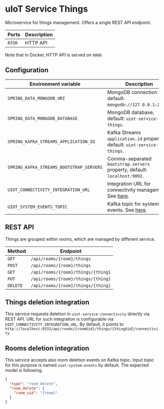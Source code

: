 # uIoT Service Things

Microservice for things management. Offers a single REST API endpoint.

| Ports  | Description |
| ------ | ----------- |
| `8336` | HTTP API    |

Note that in Docker, HTTP API is served on `8080`.

## Configuration

| Environment variable                     | Description                                                                            |
| ---------------------------------------- | -------------------------------------------------------------------------------------- |
| `SPRING_DATA_MONGODB_URI`                | MongoDB connection URI, default: `mongodb://127.0.0.1:27017`.                          |
| `SPRING_DATA_MONGODB_DATABASE`           | MongoDB database, default: `uiot-service-things`.                                      |
| `SPRING_KAFKA_STREAMS_APPLICATION_ID`    | Kafka Streams `application.id` property, default: `uiot-service-things`.               |
| `SPRING_KAFKA_STREAMS_BOOTSTRAP_SERVERS` | Comma-separated `bootstrap.servers` property, default: `localhost:9092`.               |
| `UIOT_CONNECTIVITY_INTEGRATION_URL`      | Integration URL for connectivity management. See [here](#things-deletion-integration). |
| `UIOT_SYSTEM_EVENTS_TOPIC`               | Kafka topic for system events. See [here](#rooms-deletion-integration).                |

## REST API

Things are grouped within rooms, which are managed by different service.

| Method   | Endpoint                           |
| -------- | ---------------------------------- |
| `GET`    | `/api/rooms/{room}/things`         |
| `POST`   | `/api/rooms/{room}/things`         |
| `GET`    | `/api/rooms/{room}/things/{thing}` |
| `PUT`    | `/api/rooms/{room}/things/{thing}` |
| `DELETE` | `/api/rooms/{room}/things/{thing}` |

## Things deletion integration

This service requests deletion in `uiot-service-connectivity` directly via REST API. URL for such
integration is configurable via `UIOT_CONNECTIVITY_INTEGRATION_URL`. By default, it points
to `http://localhost:8333/api/rooms/{roomUid}/things/{thingUid}/connectivity`

## Rooms deletion integration

This service accepts also room deletion events on Kafka topic. Input topic for this purpose is
named `uiot-system-events` by default. The expected model is following.

```json
{
  "type": "room_delete",
  "room_delete": {
    "room_uid": "{room}"
  }
}
```
